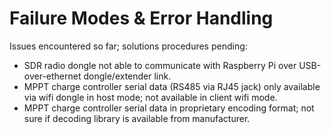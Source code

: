# Failure Modes & Error Handling

Issues encountered so far; solutions procedures pending:

- SDR radio dongle not able to communicate with Raspberry Pi over USB-over-ethernet dongle/extender link.
- MPPT charge controller serial data (RS485 via RJ45 jack) only available via wifi dongle in host mode; not available in client wifi mode.
- MPPT charge controller serial data in proprietary encoding format; not sure if decoding library is available from manufacturer.

